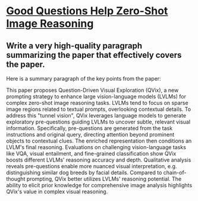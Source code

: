 # [Good Questions Help Zero-Shot Image Reasoning](https://arxiv.org/abs/2312.01598)

## Write a very high-quality paragraph summarizing the paper that effectively covers the paper.

 Here is a summary paragraph of the key points from the paper:

This paper proposes Question-Driven Visual Exploration (QVix), a new prompting strategy to enhance large vision-language models (LVLMs) for complex zero-shot image reasoning tasks. LVLMs tend to focus on sparse image regions related to textual prompts, overlooking contextual details. To address this "tunnel vision", QVix leverages language models to generate exploratory pre-questions guiding LVLMs to uncover subtle, relevant visual information. Specifically, pre-questions are generated from the task instructions and original query, directing attention beyond prominent objects to contextual clues. The enriched representation then conditions an LVLM's final reasoning. Evaluations on challenging vision-language tasks like VQA, visual entailment, and fine-grained classification show QVix boosts different LVLMs' reasoning accuracy and depth. Qualitative analysis reveals pre-questions enable more nuanced visual interpretation, e.g. distinguishing similar dog breeds by facial details. Compared to chain-of-thought prompting, QVix better utilizes LVLMs' reasoning potential. The ability to elicit prior knowledge for comprehensive image analysis highlights QVix's value in complex visual reasoning.
